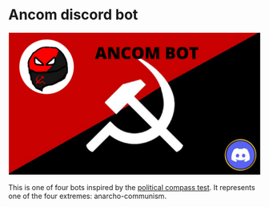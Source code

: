 # Ancom discord bot

![Banner](./banner.png)

This is one of four bots inspired by the [political compass test](https://www.politicalcompass.org/). It represents one of the four extremes: anarcho-communism.
